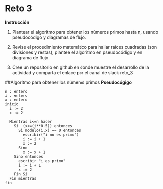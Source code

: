 # Reto 3
**Instrucción**
1. Plantear el algoritmo para obtener los números primos hasta n, usando pseudocódigo y diagramas de flujo.

2. Revise el procedimiento matemático para hallar raíces cuadradas (son divisiones y restas), plantee el algoritmo en pseudocódigo y en diagrama de flujo.

3. Cree un repositorio en github en donde muestre el desarrollo de la actividad y comparta el enlace por el canal de slack reto_3

##Algoritmo para obtener los números primos
**Pseudocógigo**

```pseudocode
n : entero
i : entero
x : entero
inicio
  i := 2
  x := 2
  
  Mientras i<=n hacer
    Si  (x<=(i**0.5)) entonces
      Si modulo(i,x) == 0 entonces
        escribir("i no es primo")
        i := i + 1
        x := 2
      Sino
        x := x + 1
    Sino entonces
      escribir "i es primo"
      i := i + 1
      x := 2
    Fin Si
  Fin mientras 
fin
```
